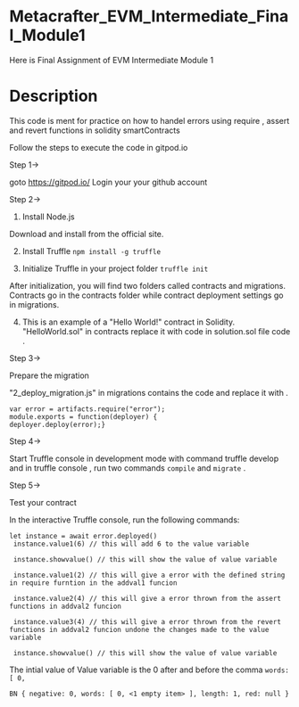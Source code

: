 # Metacrafter_EVM_Intermediate_Final_Module1
Here is Final Assignment of EVM Intermediate Module 1

# Description

This code is ment for practice on how to handel errors using require , assert and revert functions in solidity smartContracts

Follow the steps to execute the code in gitpod.io

Step 1-> 

goto https://gitpod.io/ Login your your github account

Step 2->

1. Install Node.js

Download and install from the official site.

2. Install Truffle
 ```npm install -g truffle```

3. Initialize Truffle in your project folder
```truffle init```

After initialization, you will find two folders called contracts and migrations. Contracts go in the contracts folder while contract deployment settings go in migrations.

4. This is an example of a "Hello World!" contract in Solidity. "HelloWorld.sol" in contracts replace it with code in solution.sol file code . 

Step 3->

Prepare the migration

"2_deploy_migration.js" in migrations contains the code and replace it with .

```
var error = artifacts.require("error");
module.exports = function(deployer) {
deployer.deploy(error);}
```


Step 4->

Start Truffle console in development mode with command truffle develop and in truffle console , run two commands `compile` and `migrate` . 

Step 5->

Test your contract

In the interactive Truffle console, run the following commands:

```
let instance = await error.deployed()
 instance.value1(6) // this will add 6 to the value variable

 instance.showvalue() // this will show the value of value variable

 instance.value1(2) // this will give a error with the defined string in require furntion in the addval1 funcion

 instance.value2(4) // this will give a error thrown from the assert functions in addval2 funcion

 instance.value3(4) // this will give a error thrown from the revert functions in addval2 funcion undone the changes made to the value variable

 instance.showvalue() // this will show the value of value variable
 ```
  
The intial value of Value variable is the 0 after and before the comma `words: [ 0,`

```BN { negative: 0, words: [ 0, <1 empty item> ], length: 1, red: null }```
  




